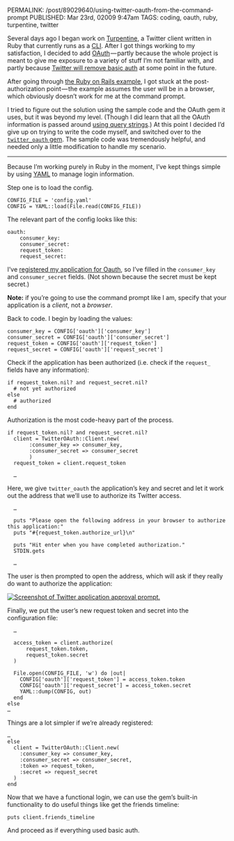 PERMALINK: /post/89029640/using-twitter-oauth-from-the-command-prompt
PUBLISHED: Mar 23rd, 02009 9:47am
TAGS: coding, oauth, ruby, turpentine, twitter

Several days ago I began work on [Turpentine][turp], a Twitter client written
in Ruby that currently runs as a [<abbr class='smallcaps'>CLI</abbr>][cli].
After I got things working to my satisfaction, I decided to add
[OAuth][oauth] — partly because the whole project is meant to give me exposure
to a variety of stuff I’m not familiar with, and partly because [Twitter will
remove basic auth][phish] at some point in the future.

 [cli]: http://en.wikipedia.org/wiki/Command-line_interface "Wikipedia article for Command-line interface"
 [oauth]: http://oauth.net/ "OAuth project site"
 [phish]: http://ratafia.info/post/69521533/transcription-of-phish-my-phail-whale
 [turp]: http://github.com/stilist/turpentine/

After going through [the Ruby on Rails example][ror], I got stuck at the
post-authorization point — the example assumes the user will be in a browser,
which obviously doesn’t work for me at the command prompt.

 [ror]: http://apiwiki.twitter.com/OAuth+Example+-+Ruby "Twitter API team's OAuth Ruby on Rails walkthrough"

I tried to figure out the solution using the sample code and the OAuth gem it
uses, but it was beyond my level. (Though I did learn that all the OAuth
information is passed around [using query strings][hue4].) At this point I
decided I’d give up on trying to write the code myself, and switched over to the
[`twitter_oauth` gem][twoauth]. The sample code was tremendously helpful, and
needed only a little modification to handle my scenario.

 [hue4]: http://www.hueniverse.com/hueniverse/2008/10/beginners-gui-1.html "‘Beginner’s Guide to OAuth — Part Ⅳ: Signing Requests’"
 [twoauth]: http://github.com/moomerman/twitter_oauth/

* * *

Because I’m working purely in Ruby in the moment, I’ve kept things simple by
using [<abbr class='smallcaps'>YAML</abbr>][yaml] to manage login information.

 [yaml]: http://en.wikipedia.org/wiki/YAML "Wikipedia article for YAML"

Step one is to load the config.

    CONFIG_FILE = 'config.yaml'
    CONFIG = YAML::load(File.read(CONFIG_FILE))

The relevant part of the config looks like this:

    oauth:
        consumer_key:
        consumer_secret:
        request_token: 
        request_secret:

I’ve [registered my application for Oauth][oauthreg], so I’ve filled in the
`consumer_key` and `consumer_secret` fields. (Not shown because the secret must
be kept secret.)

**Note:** if you’re going to use the command prompt like I am, specify that
your application is a *client*, not a *browser*.

 [oauthreg]: http://twitter.com/oauth_clients/new

Back to code. I begin by loading the values:

    consumer_key = CONFIG['oauth']['consumer_key']
    consumer_secret = CONFIG['oauth']['consumer_secret']
    request_token = CONFIG['oauth']['request_token']
    request_secret = CONFIG['oauth']['request_secret']

Check if the application has been authorized (<span lang='la'>i.e.</span> check
if the `request_` fields have any information):

    if request_token.nil? and request_secret.nil?
      # not yet authorized
    else
      # authorized
    end

Authorization is the most code-heavy part of the process.

    if request_token.nil? and request_secret.nil?
      client = TwitterOAuth::Client.new(
           :consumer_key => consumer_key,
           :consumer_secret => consumer_secret
           )
      request_token = client.request_token

      …

Here, we give `twitter_oauth` the application’s key and secret and let it work
out the address that we’ll use to authorize its Twitter access.

      …

      puts "Please open the following address in your browser to authorize this application:"
      puts "#{request_token.authorize_url}\n"

      puts "Hit enter when you have completed authorization."
      STDIN.gets

      …

The user is then prompted to open the address, which will ask if they really do
want to authorize the application:

[![Screenshot of Twitter application approval prompt.][img]][fl]

 [fl]: http://flickr.com/photos/stilist/3378434275/
 [img]: http://farm4.static.flickr.com/3642/3378434275_f8ef632d43.jpg

Finally, we put the user’s new request token and secret into the configuration
file:

      …

      access_token = client.authorize(
          request_token.token,  
          request_token.secret
      )
  
      File.open(CONFIG_FILE, 'w') do |out|
        CONFIG['oauth']['request_token'] = access_token.token
        CONFIG['oauth']['request_secret'] = access_token.secret
        YAML::dump(CONFIG, out)
      end
    else
    …

Things are a lot simpler if we’re already registered:

    …
    else
      client = TwitterOAuth::Client.new(
        :consumer_key => consumer_key,
        :consumer_secret => consumer_secret,
        :token => request_token,
        :secret => request_secret
      )
    end

Now that we have a functional login, we can use the gem’s built-in
functionality to do useful things like get the friends timeline:

    puts client.friends_timeline

And proceed as if everything used basic auth.
